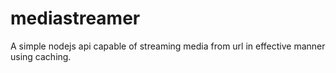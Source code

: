 # mediastreamer

A simple nodejs api capable of streaming media from url in effective manner using caching.